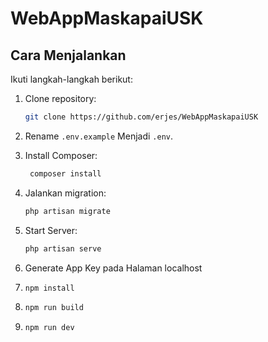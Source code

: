 # WebAppMaskapaiUSK

## Cara Menjalankan

Ikuti langkah-langkah berikut:

1. Clone repository:

    ```bash
    git clone https://github.com/erjes/WebAppMaskapaiUSK
    ```

2. Rename `.env.example` Menjadi `.env`.

3. Install Composer:
   ```bash
    composer install
    ```

5. Jalankan migration:

    ```bash
    php artisan migrate
    ```

6. Start Server:

    ```bash
    php artisan serve
    ```

7. Generate App Key pada Halaman localhost

8.  ```bash
    npm install
    ```

9. ```bash
   npm run build
    ```
   
10. ```bash
    npm run dev
    ```
